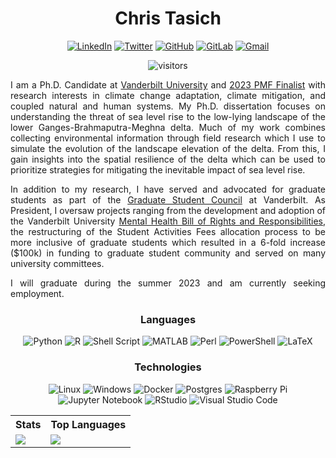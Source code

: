 <div id="header" align="center">

# Chris Tasich

[![LinkedIn](https://img.shields.io/badge/linkedin-%230077B5.svg?style=for-the-badge&logo=linkedin&logoColor=white&link=https://www.linkedin.com/in/christasich/)](https://www.linkedin.com/in/christasich/)
[![Twitter](https://img.shields.io/badge/Twitter-%231DA1F2.svg?style=for-the-badge&logo=Twitter&logoColor=white&link=https://twitter.com/ctasich)](https://twitter.com/ctasich)
[![GitHub](https://img.shields.io/badge/github-%23121011.svg?style=for-the-badge&logo=github&logoColor=white)](https://github.com/christasich)
[![GitLab](https://img.shields.io/badge/gitlab-%23181717.svg?style=for-the-badge&logo=gitlab&logoColor=white)](https://gitlab.jgilligan.org/chris)
[![Gmail](https://img.shields.io/badge/Gmail-D14836?style=for-the-badge&logo=gmail&logoColor=white&link=mailto:chris.tasich@gmail.com)](mailto:chris.tasich@gmail.com)

![visitors](https://komarev.com/ghpvc/?username=christasich&style=for-the-badge)

<div align="justify">

I am a Ph.D. Candidate at [Vanderbilt University](https://www.vanderbilt.edu/) and [2023 PMF Finalist](https://www.opm.gov/news/releases/2023/02/release-us-office-of-personnel-management-announces-finalists-for-class-of-2023-presidential-management-fellows/) with research interests in climate change adaptation, climate mitigation, and coupled natural and human systems. My Ph.D. dissertation focuses on understanding the threat of sea level rise to the low-lying landscape of the lower Ganges-Brahmaputra-Meghna delta. Much of my work combines collecting environmental information through field research which I use to simulate the evolution of the landscape elevation of the delta. From this, I gain insights into the spatial resilience of the delta which can be used to prioritize strategies for mitigating the inevitable impact of sea level rise.

In addition to my research, I have served and advocated for graduate students as part of the [Graduate Student Council](https://studentorg.vanderbilt.edu/gsc/) at Vanderbilt. As President, I oversaw projects ranging from the development and adoption of the Vanderbilt University [Mental Health Bill of Rights and Responsibilities](https://gradschool.vanderbilt.edu/students/current/mhborr.php), the restructuring of the Student Activities Fees allocation process to be more inclusive of graduate students which resulted in a 6-fold increase ($100k) in funding to graduate student community and served on many university committees.

I will graduate during the summer 2023 and am currently seeking employment.

</div>

### Languages

![Python](https://img.shields.io/badge/python-3670A0?style=for-the-badge&logo=python&logoColor=ffdd54)
![R](https://img.shields.io/badge/r-%23276DC3.svg?style=for-the-badge&logo=r&logoColor=white)
![Shell Script](https://img.shields.io/badge/shell_script-%23121011.svg?style=for-the-badge&logo=gnu-bash&logoColor=white)
![MATLAB](https://img.shields.io/badge/MATLAB-0169a5?style=for-the-badge&logo=MATLAB&logoColor=white)
![Perl](https://img.shields.io/badge/perl-%2339457E.svg?style=for-the-badge&logo=perl&logoColor=white)
![PowerShell](https://img.shields.io/badge/PowerShell-%235391FE.svg?style=for-the-badge&logo=powershell&logoColor=white)
![LaTeX](https://img.shields.io/badge/latex-%23008080.svg?style=for-the-badge&logo=latex&logoColor=white)

### Technologies

![Linux](https://img.shields.io/badge/Linux-FCC624?style=for-the-badge&logo=linux&logoColor=black)
![Windows](https://img.shields.io/badge/Windows-0078D6?style=for-the-badge&logo=windows&logoColor=white)
![Docker](https://img.shields.io/badge/docker-%230db7ed.svg?style=for-the-badge&logo=docker&logoColor=white)
![Postgres](https://img.shields.io/badge/postgres-%23316192.svg?style=for-the-badge&logo=postgresql&logoColor=white)
![Raspberry Pi](https://img.shields.io/badge/-RaspberryPi-C51A4A?style=for-the-badge&logo=Raspberry-Pi)
![Jupyter Notebook](https://img.shields.io/badge/jupyter-%23FA0F00.svg?style=for-the-badge&logo=jupyter&logoColor=white)
![RStudio](https://img.shields.io/badge/RStudio-4285F4?style=for-the-badge&logo=rstudio&logoColor=white)
![Visual Studio Code](https://img.shields.io/badge/Visual%20Studio%20Code-0078d7.svg?style=for-the-badge&logo=visual-studio-code&logoColor=white)

<table>
  <tr>
    <tr>
    <th>Stats</th>
    <th>Top Languages</th>
<!--     <th>Weekly Stats</th> -->
  </tr>
    <td><img align=center valign=top src="https://github-readme-stats-2k2z.vercel.app/api?username=christasich&show_icons=true&theme=transparent&hide_border=true&hide_title=true&count_private=true"/></td>
    <td><img align=center valign=top src="https://github-readme-stats-2k2z.vercel.app/api/top-langs/?username=christasich&theme=transparent&hide_border=true&layout=compact&hide=tex&exclude_repo=bng_arsenic,tidal_flat_0d,github-readme-stats&hide_title=true"/></td>
<!--     <td><img align=center valign=top src="https://github-readme-stats.vercel.app/api/wakatime?username=christasich&theme=transparent&hide_border=true&custom_title=Activity&layout=compact&hide_title=true"/></td> -->
  </tr>
</table>

